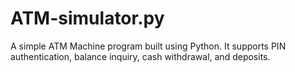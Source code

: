 # ATM-simulator.py
A simple ATM Machine program built using Python. It supports PIN authentication, balance inquiry, cash withdrawal, and deposits.
